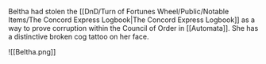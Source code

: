 Beltha had stolen the [[DnD/Turn of Fortunes Wheel/Public/Notable Items/The Concord Express Logbook|The Concord Express Logbook]] as a way to prove corruption within the Council of Order in [[Automata]]. She has a distinctive broken cog tattoo on her face. 

![[Beltha.png]]